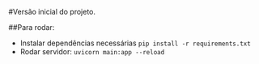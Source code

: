 #Versão inicial do projeto.

##Para rodar:
- Instalar dependências necessárias 
```pip install -r requirements.txt```
- Rodar servidor:
```uvicorn main:app --reload```
